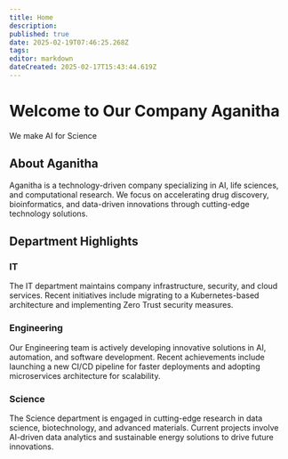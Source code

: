 ```yaml
---
title: Home
description: 
published: true
date: 2025-02-19T07:46:25.268Z
tags: 
editor: markdown
dateCreated: 2025-02-17T15:43:44.619Z
---
```


<div class="container mx-auto px-4">
  <h1 class="text-4xl font-bold mb-6">Welcome to Our Company Aganitha</h1>
  <p>We make AI for Science<p>

  <section class="mb-8">
    <h2 class="text-2xl font-semibold mb-4">About Aganitha</h2>
    <p>Aganitha is a technology-driven company specializing in AI, life sciences, and computational research. 
       We focus on accelerating drug discovery, bioinformatics, and data-driven innovations through 
       cutting-edge technology solutions.</p>
  </section>

  <section class="mt-8">
    <h2 class="text-2xl font-semibold mb-4">Department Highlights</h2>
    <div class="grid grid-cols-1 md:grid-cols-3 gap-4">
      <div class="border p-4 rounded">
        <h3 class="text-xl font-medium mb-2">IT</h3>
        <p>The IT department maintains company infrastructure, security, and cloud services. 
           Recent initiatives include migrating to a Kubernetes-based architecture and implementing 
           Zero Trust security measures.</p>
      </div>
      <div class="border p-4 rounded">
        <h3 class="text-xl font-medium mb-2">Engineering</h3>
        <p>Our Engineering team is actively developing innovative solutions in AI, automation, and software development. 
           Recent achievements include launching a new CI/CD pipeline for faster deployments and 
           adopting microservices architecture for scalability.</p>
      </div>
      <div class="border p-4 rounded">
        <h3 class="text-xl font-medium mb-2">Science</h3>
        <p>The Science department is engaged in cutting-edge research in data science, biotechnology, 
           and advanced materials. Current projects involve AI-driven data analytics and sustainable 
           energy solutions to drive future innovations.</p>
      </div>
    </div>
  </section>
</div>

